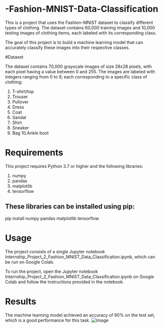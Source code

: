 # -Fashion-MNIST-Data-Classification
This is a project that uses the Fashion-MNIST dataset to classify different types of clothing. The dataset contains 60,000 training images and 10,000 testing images of clothing items, each labeled with its corresponding class.

The goal of this project is to build a machine learning model that can accurately classify these images into their respective classes.

#Dataset

The dataset contains 70,000 grayscale images of size 28x28 pixels, with each pixel having a value between 0 and 255. The images are labeled with integers ranging from 0 to 9, each corresponding to a specific class of clothing:

1. T-shirt/top
2. Trouser
3. Pullover
4. Dress
5. Coat
6. Sandal
7. Shirt
8. Sneaker
9. Bag
10.Ankle boot

# Requirements
This project requires Python 3.7 or higher and the following libraries:

1. numpy
2. pandas
3. matplotlib
4. tensorflow

## These libraries can be installed using pip:
pip install numpy pandas matplotlib tensorflow




# Usage
The project consists of a single Jupyter notebook Internship_Project_2_Fashion_MNIST_Data_Classification.ipynb, which can be run on Google Colab.

To run the project, open the Jupyter notebook Internship_Project_2_Fashion_MNIST_Data_Classification.ipynb on Google Colab and follow the instructions provided in the notebook.

# Results
The machine learning model achieved an accuracy of 90% on the test set, which is a good performance for this task.
![image](https://user-images.githubusercontent.com/99945815/232198021-837cc76d-9f0c-4032-b981-adf0806c4748.png)
